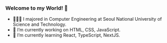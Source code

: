### Welcome to my World! 👋

- 🧑🏻‍💻 I majored in Computer Engineering at Seoul National University of Science and Technology.
- 🔭 I’m currently working on HTML, CSS, JavaScript.
- 🌱 I’m currently learning React, TypeScript, NextJS.


<!--
**lsm-algorithmic-enjoy/lsm-algorithmic-enjoy** is a ✨ _special_ ✨ repository because its `README.md` (this file) appears on your GitHub profile.

Here are some ideas to get you started:

- 🔭 I’m currently working on HTML, CSS, Javascript
- 🌱 I’m currently learning ReactJS, Typescript, NextJS.
- 👯 I’m looking to collaborate on ...
- 🤔 I’m looking for help with ...
- 💬 Ask me about ...
- 📫 How to reach me: ...
- 😄 Pronouns: ...
- ⚡ Fun fact: ...
-->
